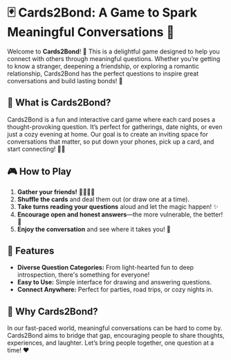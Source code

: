 # 🃏 Cards2Bond: A Game to Spark Meaningful Conversations 🌟

Welcome to **Cards2Bond**! 🎉 This is a delightful game designed to help you connect with others through meaningful questions. Whether you’re getting to know a stranger, deepening a friendship, or exploring a romantic relationship, Cards2Bond has the perfect questions to inspire great conversations and build lasting bonds! 💞

## 🌈 What is Cards2Bond?

Cards2Bond is a fun and interactive card game where each card poses a thought-provoking question. It’s perfect for gatherings, date nights, or even just a cozy evening at home. Our goal is to create an inviting space for conversations that matter, so put down your phones, pick up a card, and start connecting! 📱❌

## 🎮 How to Play

1. **Gather your friends!** 👯‍♀️👯‍♂️
2. **Shuffle the cards** and deal them out (or draw one at a time).
3. **Take turns reading your questions** aloud and let the magic happen! ✨
4. **Encourage open and honest answers**—the more vulnerable, the better! 💬
5. **Enjoy the conversation** and see where it takes you! 🚀

## 📝 Features

- **Diverse Question Categories:** From light-hearted fun to deep introspection, there's something for everyone!
- **Easy to Use:** Simple interface for drawing and answering questions.
- **Connect Anywhere:** Perfect for parties, road trips, or cozy nights in.

## 🌟 Why Cards2Bond?

In our fast-paced world, meaningful conversations can be hard to come by. Cards2Bond aims to bridge that gap, encouraging people to share thoughts, experiences, and laughter. Let’s bring people together, one question at a time! ❤️
 